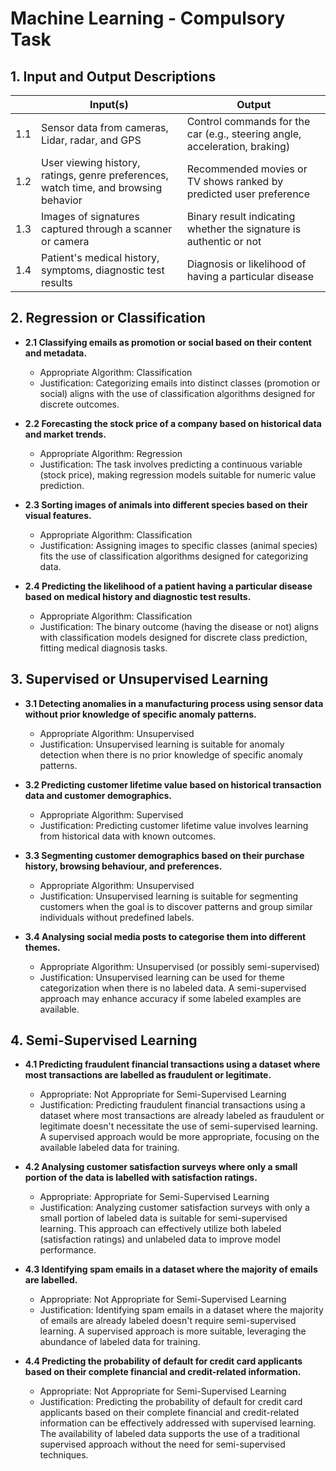 # Machine Learning - Compulsory Task

## 1. Input and Output Descriptions

|      | Input(s)                                                    | Output                                                      |
| ---- | ----------------------------------------------------------- | ------------------------------------------------------------ |
| 1.1  | Sensor data from cameras, Lidar, radar, and GPS               | Control commands for the car (e.g., steering angle, acceleration, braking) |
| 1.2  | User viewing history, ratings, genre preferences, watch time, and browsing behavior | Recommended movies or TV shows ranked by predicted user preference |
| 1.3  | Images of signatures captured through a scanner or camera    | Binary result indicating whether the signature is authentic or not |
| 1.4  | Patient's medical history, symptoms, diagnostic test results | Diagnosis or likelihood of having a particular disease       |

## 2. Regression or Classification

* **2.1 Classifying emails as promotion or social based on their content and metadata.**
  - Appropriate Algorithm: Classification
  - Justification: Categorizing emails into distinct classes (promotion or social) aligns with the use of classification algorithms designed for discrete outcomes.

* **2.2 Forecasting the stock price of a company based on historical data and market trends.**
  - Appropriate Algorithm: Regression
  - Justification: The task involves predicting a continuous variable (stock price), making regression models suitable for numeric value prediction.

* **2.3 Sorting images of animals into different species based on their visual features.**
  - Appropriate Algorithm: Classification
  - Justification: Assigning images to specific classes (animal species) fits the use of classification algorithms designed for categorizing data.

* **2.4 Predicting the likelihood of a patient having a particular disease based on medical history and diagnostic test results.**
  - Appropriate Algorithm: Classification
  - Justification: The binary outcome (having the disease or not) aligns with classification models designed for discrete class prediction, fitting medical diagnosis tasks.

## 3. Supervised or Unsupervised Learning

* **3.1 Detecting anomalies in a manufacturing process using sensor data without prior knowledge of specific anomaly patterns.**
  - Appropriate Algorithm: Unsupervised
  - Justification: Unsupervised learning is suitable for anomaly detection when there is no prior knowledge of specific anomaly patterns.

* **3.2 Predicting customer lifetime value based on historical transaction data and customer demographics.**
  - Appropriate Algorithm: Supervised
  - Justification: Predicting customer lifetime value involves learning from historical data with known outcomes.

* **3.3 Segmenting customer demographics based on their purchase history, browsing behaviour, and preferences.**
  - Appropriate Algorithm: Unsupervised
  - Justification: Unsupervised learning is suitable for segmenting customers when the goal is to discover patterns and group similar individuals without predefined labels.

* **3.4 Analysing social media posts to categorise them into different themes.**
  - Appropriate Algorithm: Unsupervised (or possibly semi-supervised)
  - Justification: Unsupervised learning can be used for theme categorization when there is no labeled data. A semi-supervised approach may enhance accuracy if some labeled examples are available.

## 4. Semi-Supervised Learning

* **4.1 Predicting fraudulent financial transactions using a dataset where most transactions are labelled as fraudulent or legitimate.**
  - Appropriate: Not Appropriate for Semi-Supervised Learning
  - Justification: Predicting fraudulent financial transactions using a dataset where most transactions are already labeled as fraudulent or legitimate doesn't necessitate the use of semi-supervised learning. A supervised approach would be more appropriate, focusing on the available labeled data for training.

* **4.2 Analysing customer satisfaction surveys where only a small portion of the data is labelled with satisfaction ratings.**
  - Appropriate: Appropriate for Semi-Supervised Learning
  - Justification: Analyzing customer satisfaction surveys with only a small portion of labeled data is suitable for semi-supervised learning. This approach can effectively utilize both labeled (satisfaction ratings) and unlabeled data to improve model performance.

* **4.3 Identifying spam emails in a dataset where the majority of emails are labelled.**
  - Appropriate: Not Appropriate for Semi-Supervised Learning
  - Justification: Identifying spam emails in a dataset where the majority of emails are already labeled doesn't require semi-supervised learning. A supervised approach is more suitable, leveraging the abundance of labeled data for training.

* **4.4 Predicting the probability of default for credit card applicants based on their complete financial and credit-related information.**
  - Appropriate: Not Appropriate for Semi-Supervised Learning
  - Justification: Predicting the probability of default for credit card applicants based on their complete financial and credit-related information can be effectively addressed with supervised learning. The availability of labeled data supports the use of a traditional supervised approach without the need for semi-supervised techniques.